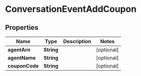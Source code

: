 
# ConversationEventAddCoupon

## Properties
Name | Type | Description | Notes
------------ | ------------- | ------------- | -------------
**agentArn** | **String** |  |  [optional]
**agentName** | **String** |  |  [optional]
**couponCode** | **String** |  |  [optional]



